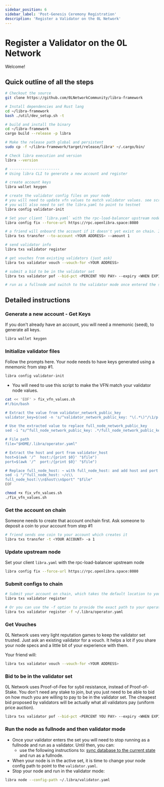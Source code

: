 ```yaml
---
sidebar_position: 6
sidebar_label: 'Post-Genesis Ceremony Registration'
description: 'Register a Validator on the 0L Network'
---
```


# Register a Validator on the 0L Network

Welcome!

## Quick outline of all the steps
``` bash
# Checkout the source
git clone https://github.com/0LNetworkCommunity/libra-framework

# Install dependencies and Rust lang
cd ~/libra-framework
bash ./util/dev_setup.sh -t

# build and install the binary
cd ~/libra-framework
cargo build --release -p libra 

# Make the release path global and persistent
sudo cp -f ~/libra-framework/target/release/libra* ~/.cargo/bin/

# Check libra execution and version 
libra --version

# -----------------------
# Using libra CLI to generate a new account and register

# create account keys
libra wallet keygen

# create the validator config files on your node
# you will need to update vfn values to match validator values. see script below
# you will also need to set the libra.yaml to point to testnet
libra config validator-init

# Set your client `libra.yaml` with the rpc-load-balancer upstream node
libra config fix --force-url https://rpc.openlibra.space:8080

# a friend will onboard the account if it doesn't yet exist on chain. It is done by sending coins to an account
libra txs transfer --to-account <YOUR ADDRESS> --amount 1

# send validator info
libra txs validator register

# get vouches from existing validators (just ask)
libra txs validator vouch --vouch-for <YOUR ADDRESS>

# submit a bid to be in the validator set
libra txs validator pof --bid-pct <PERCENT YOU PAY> --expiry <WHEN EXPIRES>

# run as a fullnode and switch to the validator mode once entered the set, check the detailed instructions below the page. 
```

## Detailed instructions

### Generate a new account - Get Keys
If you don't already have an account, you will need a mnemonic (seed), to generate all keys.

``` bash
libra wallet keygen
```

### Initialize validator files

Follow the prompts here. Your node needs to have keys generated using a mnemonic from step #1.

``` bash
libra config validator-init
```


- You will need to use this script to make the VFN match your validator node values.
``` bash
cat << 'EOF' > fix_vfn_values.sh
#!/bin/bash

# Extract the value from validator_network_public_key
validator_key=$(sed -n 's/^validator_network_public_key: "\(.*\)"/\1/p' ~/.libra/operator.yaml)

# Use the extracted value to replace full_node_network_public_key
sed -i "s/^full_node_network_public_key: .*/full_node_network_public_key: \"$validator_key\"/" ~/.libra/operator.yaml

# File path
file="$HOME/.libra/operator.yaml"

# Extract the host and port from validator_host
host=$(awk '/^  host:/{print $0}' "$file")
port=$(awk '/^  port:/{print $0}' "$file")

# Replace full_node_host: ~ with full_node_host: and add host and port
sed -i "/^full_node_host: ~/c\\
full_node_host:\\n$host\\n$port" "$file"
EOF

chmod +x fix_vfn_values.sh
./fix_vfn_values.sh
```

### Get the account on chain
Someone needs to create that account onchain first.
Ask someone to deposit a coin to your account from step #1

``` bash
# friend sends one coin to your account which creates it
libra txs transfer -t <YOUR ACCOUNT> -a 1
```

### Update upstream node
Set your client `libra.yaml` with the rpc-load-balancer upstream node
``` bash
libra config fix --force-url https://rpc.openlibra.space:8080
```

### Submit configs to chain

``` bash
# Submit your account on chain, which takes the default location to your ~/.libra/operator.yaml
libra txs validator register

# Or you can use the -f option to provide the exact path to your operator.yaml file
libra txs validator register -f ~/.libra/operator.yaml
```


### Get Vouches
0L Network uses very light reputation games to keep the validator set trusted.
Just ask an existing validator for a vouch. It helps a lot if you share your node specs and a little bit of your experience with them. 

Your friend will:
``` bash 
libra txs validator vouch --vouch-for <YOUR ADDRESS>
```

### Bid to be in the validator set
0L Network uses Proof-of-Fee for sybil resistance, instead of Proof-of-Stake. You don't need any stake to join, but you just need to be able to bid on how much you are willing to pay to be in the validator set. The cheapest bid proposed by validators will be actually what all validators pay (uniform price auction).
``` bash
libra txs validator pof --bid-pct <PERCENT YOU PAY> --expiry <WHEN EXPIRES>
```

### Run the node as fullnode and then validator mode
- Once your validator enters the set you will need to stop running as a fullnode and run as a validator. Until then, you can:
  - use the following instructions to: [sync database to the current state](/validators/restore) and run as a fullnode.
- When your node is in the active set, it is time to change your node config path to point to the `validator.yaml`.
- Stop your node and run in the validator mode:
``` bash 
libra node --config-path ~/.libra/validator.yaml
```
